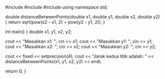 #include <iostream>
#include <cmath>
#include <iomanip>
using namespace std;

double distanceBetweenPoints(double x1, double y1, double x2, double y2) {
    return sqrt(pow(x2 - x1, 2) + pow(y2 - y1, 2));
}

int main() {
    double x1, y1, x2, y2;

cout << "Masukkan x1: ";
    cin >> x1;
    cout << "Masukkan y1: ";
    cin >> y1;
    cout << "Masukkan x2: ";
    cin >> x2;
    cout << "Masukkan y2: ";
    cin >> y2;

cout << fixed << setprecision(4);
    cout << "Jarak kedua titik adalah: "
         << distanceBetweenPoints(x1, y1, x2, y2) << endl;

return 0;
}
